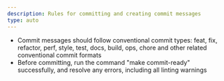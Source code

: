 ```yaml
---
description: Rules for committing and creating commit messages
type: auto
---
```

- Commit messages should follow conventional commit types:  feat, fix, refactor, perf, style, test, docs, build, ops, chore and other related conventional commit formats
- Before committing, run the command "make commit-ready" successfully, and resolve any errors, including all linting warnings
